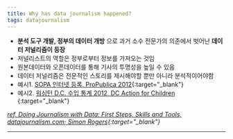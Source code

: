 ```yaml
---
title: Why has data journalism happened?
tags: datajournalism
---
```


- **분석 도구 개발, 정부의 데이터 개방** 으로 과거 소수 전문가의 의존에서 벗어난 **데이터 저널리즘이 등장**  
- 저널리스트의 역할은 정부로부터 정보를 가져오는 것임
- 원본데이터와 오픈데이터를 통해 기사의 투명성을 높일 수 있음
- 데이터 저널리즘은 전문적인 스토리를 제시해야할 뿐만 아니라 분석적이어야함
- 예시1. [SOPA 인터넷 등록, ProPublica 2012](https://projects.propublica.org/sopa/){:target="_blank"}
- 예시2. [워싱턴 D.C. 수입 통계 2012, DC Action for Children ](http://datatools.dcactionforchildren.org/){:target="_blank"}

*[ref. Doing Journalism with Data: First Steps, Skills and Tools, datajournalism.com; Simon Rogers](https://datajournalism.com/watch/doing-journalism-with-data-first-steps-skills-and-tools/data-journalism-in-the-newsroom/what-is-data-journalism){:target="_blank"}*

---
